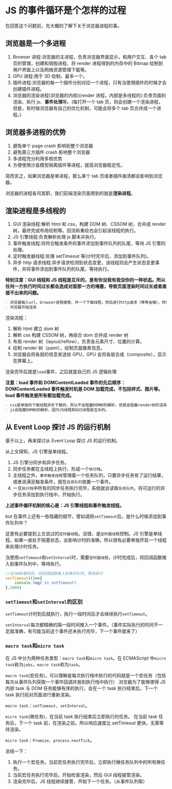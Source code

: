 # JS 的事件循环是个怎样的过程

在回答这个问题前，先大概的了解下关于浏览器进程的事。

## 浏览器是一个多进程

1. Browser 进程:浏览器的主进程，负责浏览器界面显示，和用户交互、各个 tab 页的管理，创建和销毁进程、将 render 进程得到的内存中的 Bitmap 绘制到用户界面上以及网络资源管理下载等。
1. GPU 进程:用于 3D 绘制，最多一个。
1. 插件进程:浏览器的每一个插件分别对应一个进程，只有当使用插件的时候才会创建插件进程。
1. 浏览器的渲染进程(浏览器的内核)(render 进程，内部是多线程的):负责页面的渲染、执行 js、**事件处理**等。(每打开一个 tab 页，则会创建一个渲染进程，但是，有时候浏览器有自己的优化机制，可能会将多个 tab 页合并成一个进程。)

## 浏览器多进程的优势

1. 避免单个 page crash 影响到整个浏览器
1. 避免第三方插件 crash 影响整个浏览器
1. 多进程充分利用多核优势
1. 方便使用沙盒模型隔离插件等进程，提高浏览器稳定性。

简而言之，如果浏览器是单进程，那么某个 tab 页或者插件崩溃都会影响到浏览器。

浏览器的进程各司其职，我们前端渲染页面用到的就是**渲染进程**。

## 渲染进程是多线程的

1. GUI 渲染线程:解析 html 和 css，构建 DOM 树、CSSOM 树，合并成 render 树，最终完成布局绘制等。回流和重绘也会引起该线程的执行。
1. JS 引擎线程:负责解析处理 js 脚本并执行。
1. 事件触发线程:将符合触发条件的事件添加到事件队列的队尾，等待 JS 引擎的处理。
1. 定时触发器线程:处理 setTimeout 等(计时完毕后，添加到事件队列)。
1. 异步 http 请求线程:异步请求检测到状态变更，该线程则会产生状态变更事件，并将事件添加到事件队列的队尾，等待执行。

**特别注意：GUI 线程和 JS 线程是互斥的，是有你没我有我没你的一种状态。所以任何一方执行时间过长都会造成对面那一方的堵塞，导致页面渲染时间过长或者直接不出来的问题。**

```js
- 浏览器输入url，browser进程接管，开一个下载线程，然后进行http请求（等等省略），然后等待响应，获取内容，随后将内容通过RendererHost接口转交给Render进程
- 浏览器开始渲染
```

渲染流程：

1. 解析 html 建立 dom 树
1. 解析 css 构建 CSSOM 树，再结合 dom 合并成 render 树
1. 布局 render 树（layout/reflow），负责各元素尺寸、位置的计算。
1. 绘制 render 树（paint），绘制页面像素信息。
1. 浏览器会将各层的信息发送给 GPU，GPU 会将各层合成（composite），显示在屏幕上。

渲染完毕后就是`load`事件，之后就是自己的 JS 逻辑处理

**注意：load 事件和 DOMContentLoaded 事件的先后顺序：DOMContentLoaded 事件触发时机是 DOM 加载完成，不包括样式、图片等。load 事件触发是所有都加载完成。**

```js
- css是单独的下载线程异步下载的，所以不会阻塞DOM树的解析，但是会阻塞render树的渲染。
- js会阻塞DOM树的解析，因为JS线程和GUI线程是互斥的。
```

## 从 Event Loop 探讨 JS 的运行机制

基于以上，再来探讨从 Event Loop 探讨 JS 的运行机制。

从上文得知，JS 引擎是单线程。

1. JS 引擎分同步和异步任务。
1. 同步任务都在主线程上执行，形成一个`执行栈`。
1. 主线程之外，`事件触发线程`管理着一个任务队列，只要异步任务有了运行结果，或者说满足触发条件，就在`任务队列`放置一个事件。
1. 一旦`执行栈`中所有的同步任务执行完毕，系统就会读取`任务队列`，将可运行的异步任务添加到执行栈中，开始执行。

**上述事件循环机制的核心是：JS 引擎线程和事件触发线程。**

but 在事件上还有一些隐藏的细节，譬如调用`setTimeout`后，是什么时候添加到事件队列中？

这里有必要提到上文说过的`定时器线程`。没错，是`定时器线程`控制。JS 引擎是单线程，如果一直处于阻塞状态，会影响计时的准确，所以很有必要单独开启一个线程来处理计时任务。

当使用`setTimeout`和`setInterval`时，需要`定时器线程`，计时完成后，将回调函数推入到事件队列中，等待执行。

```js
//在1000毫秒后，将回调函数推入到事件队列，等待执行
setTimeout(()=>{
    console.log('in setTimeout)
},1000)
```

### `setTimeout`和`setInterval`的区别

`setTimeout`计时到后就执行，执行一段时间后才会继续执行`setTimeout`。

`setInterval`每次都精确的隔一段时间推入一个事件。（事件实际执行的时间不一定就准确，有可能当前这个事件还未执行完毕，下一个事件就来了）

### `macro task`和`micro task`

在 JS 中分为两种任务类型：`macro task`和`micro task`。在 ECMAScript 中`micro task`称为`jobs`，`macro task`称为`task`。

`macro task`(宏任务)，可以理解是每次执行栈中执行的代码就是一个宏任务（包括每次从事件队列获取一个事件回调并放到执行栈中执行）
浏览器为了能够使得 JS 内部 task 与 DOM 任务能够有序的执行，会在一个 task 执行结束后，下一个 task 执行前对页面进行重新渲染。

`macro task`：`setTimeout`、`setInterval`。

`micro task`(微任务)，在当前 task 执行结束后立即执行的任务。
在当前 task 任务后，下一个 task 前，在渲染之前。所以响应速度比 setTimeout 更快，无需等待渲染。

`micro task`：`Promise`、`process.nextTick`。

总结一下：

1. 执行一个宏任务。当前宏任务执行完毕后，立即执行微任务队列中的所有微任务。
1. 当前宏任务执行完毕后，开始检查渲染，然后 GUI 线程接管渲染。
1. 渲染完毕后，JS 线程继续接管，开始下一个任务。（从事件队列取）
